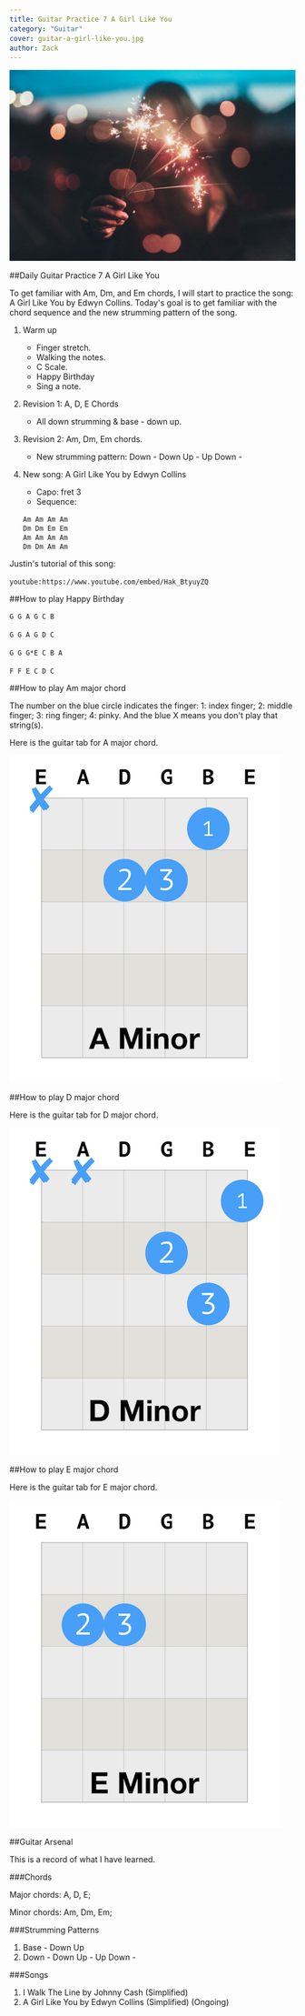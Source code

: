 ```yaml
---
title: Guitar Practice 7 A Girl Like You
category: "Guitar"
cover: guitar-a-girl-like-you.jpg
author: Zack
---
```


![Guitar Practice 7 A Girl Like You](guitar-a-girl-like-you.jpg)

##Daily Guitar Practice 7 A Girl Like You

To get familiar with Am, Dm, and Em chords, I will start to practice the song: A Girl Like You by Edwyn Collins. Today's goal is to get familiar with the chord sequence and the new strumming pattern of the song.

1. Warm up
   * Finger stretch.
   * Walking the notes.
   * C Scale.
   * Happy Birthday
   * Sing a note.

2. Revision 1: A, D, E Chords
   * All down strumming & base - down up.

3. Revision 2: Am, Dm, Em chords.
   * New strumming pattern: Down - Down Up - Up Down -

4. New song: A Girl Like You by Edwyn Collins
   * Capo: fret 3
   * Sequence: 
   ```
   Am Am Am Am 
   Dm Dm Em Em
   Am Am Am Am
   Dm Dm Am Am
   ```


Justin's tutorial of this song:

`youtube:https://www.youtube.com/embed/Hak_BtyuyZQ`

##How to play Happy Birthday
```
G G A G C B

G G A G D C

G G G*E C B A

F F E C D C
```

##How to play Am major chord

The number on the blue circle indicates the finger: 1: index finger; 2: middle finger; 3: ring finger; 4: pinky. And the blue X means you don't play that string(s).

Here is the guitar tab for A major chord. 

![A minor Guitar Chord](a-minor-chord.jpg)

##How to play D major chord

Here is the guitar tab for D major chord.

![D Minor Guitar Chord](d-minor-chord.jpg)

##How to play E major chord

Here is the guitar tab for E major chord.

![E minor Guitar Chord](e-minor-chord.jpg)

##Guitar Arsenal

This is a record of what I have learned.

###Chords

Major chords: A, D, E;

Minor chords: Am, Dm, Em;

###Strumming Patterns

1. Base - Down Up
2. Down - Down Up - Up Down -

###Songs

1. I Walk The Line by Johnny Cash (Simplified)
2. A Girl Like You by Edwyn Collins (Simplified) (Ongoing)